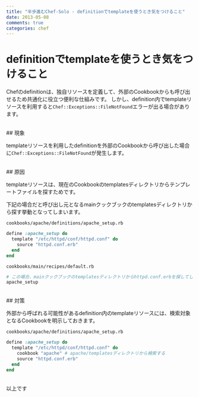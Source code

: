 ```yaml
---
title: "半歩進むChef-Solo - definitionでtemplateを使うとき気をつけること"
date: 2013-05-08
comments: true
categories: chef
---
```


# definitionでtemplateを使うとき気をつけること

Chefのdefinitionは、独自リソースを定義して、外部のCookbookからも呼び出せるため共通化に役立つ便利な仕組みです。
しかし、definition内でtemplateリソースを利用すると`Chef::Exceptions::FileNotFound`エラーが出る場合があります。

<br/>
## 現象

templateリソースを利用したdefinitionを外部のCookbookから呼び出した場合に`Chef::Exceptions::FileNotFound`が発生します。

<br/>
## 原因

templateリソースは、現在のCookbookのtemplatesディレクトリからテンプレートファイルを探すためです。

下記の場合だと呼び出し元となるmainクックブックのtemplatesディレクトリから探す挙動となってしまいます。

`cookbooks/apache/definitions/apache_setup.rb`

```ruby
define :apache_setup do
  template "/etc/httpd/conf/httpd.conf" do
    source "httpd.conf.erb"
  end
end
```

`cookbooks/main/recipes/default.rb`

```ruby
# この場合、mainクックブックのtemplatesディレクトリからhttpd.conf.erbを探してしまう
apache_setup
```

<br/>
## 対策

外部から呼ばれる可能性があるdefinition内のtemplateリソースには、検索対象となるCookbookを明示しておきます。

`cookbooks/apache/definitions/apache_setup.rb`

```ruby
define :apache_setup do
  template "/etc/httpd/conf/httpd.conf" do
    cookbook "apache" # apache/templatesディレクトリから検索する
    source "httpd.conf.erb"
  end
end
```

<br/>
以上です
